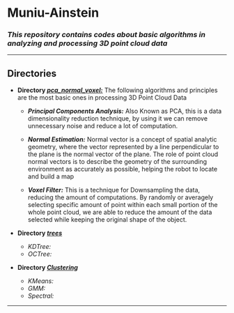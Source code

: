 # Muniu-Ainstein

### _This repository contains codes about basic algorithms in analyzing and processing 3D point cloud data_  

---

## Directories
- **Directory _[pca_normal_voxel:](./pca_normal_voxel)_** The following algorithms and principles are the most basic ones in processing 3D Point Cloud Data
    * **_Principal Components Analysis:_** Also Known as PCA, this is a data dimensionality 
    reduction technique, by using it we can remove unnecessary noise and reduce a lot of computation.
  
    * **_Normal Estimation:_** Normal vector is a concept of spatial analytic geometry, 
    where the vector represented by a line perpendicular to the plane is the normal vector of the plane. 
    The role of point cloud normal vectors is to describe the geometry of the surrounding environment 
    as accurately as possible, helping the robot to locate and build a map
  
    * **_Voxel Filter:_** This is a technique for Downsampling the data, reducing the amount of computations. 
    By randomly or averagely selecting specific amount of point within each small portion of the whole point cloud,
    we are able to reduce the amount of the data selected while keeping the original shape of the object.


- **Directory _[trees](./trees)_**
    * _KDTree:_
    * _OCTree:_
- **Directory _[Clustering](./Clustering)_**
    * _KMeans:_
    * _GMM:_
    * _Spectral:_

---